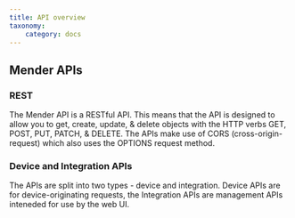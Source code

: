 ```yaml
---
title: API overview
taxonomy:
    category: docs
---
```


## Mender APIs


### REST

The Mender API is a RESTful API. This means that the API is designed to allow 
you to get, create, update, & delete objects with the HTTP verbs GET, POST, 
PUT, PATCH, & DELETE. The APIs make use of CORS (cross-origin-request) which 
also uses the OPTIONS request method.

### Device and Integration APIs

The APIs are split into two types - device and integration. Device APIs are for
device-originating requests, the Integration APIs are management APIs inteneded
for use by the web UI. 
